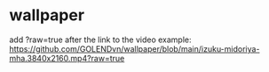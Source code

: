 # wallpaper
add ?raw=true after the link to the video 
example: https://github.com/GOLENDvn/wallpaper/blob/main/izuku-midoriya-mha.3840x2160.mp4?raw=true
